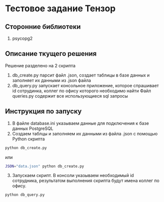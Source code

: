 # Тестовое задание Тензор

## Сторонние библиотеки
1. psycopg2

## Описание ткущего решения
Решение разделено на 2 скрипта
1. db_create.py парсит файл .json, создает таблицы в базе данных и заполняет их данными из .json файла
2. db_query.py запускает консольное приложение, которое спрашивает id сотрудинка, коллег по офису которого необходимо найти 
Файл queries.py  содержит все использующиеся sql запросы

## Инструкция по запуску 
1. В файле database.ini указываем данные для подключения к базе данных PostgreSQL
2. Создаем таблцы и заполняем их данными из файла .json с помощью Python скрипта
```bash
python db_create.py
```
или
```bash
JSON="data.json" python db_create.py
```
3. Запускаем скрипт. В консоли указываем необходимый id сотрудника, результатом выполнения скрипта будут имена коллег по офису. 
```bash
python db_query.py
```
